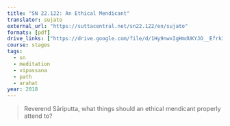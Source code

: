 ```yaml
---
title: "SN 22.122: An Ethical Mendicant"
translator: sujato
external_url: "https://suttacentral.net/sn22.122/en/sujato"
formats: [pdf]
drive_links: ["https://drive.google.com/file/d/1Hy9nwxIgHmdUKYJO__Efrk3f9r5vCIXj"]
course: stages
tags:
  - sn
  - meditation
  - vipassana
  - path
  - arahat
year: 2018
---
```


> Reverend Sāriputta, what things should an ethical mendicant properly attend to?


